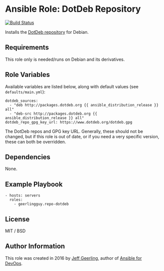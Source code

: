 # Ansible Role: DotDeb Repository

[![Build Status](https://travis-ci.org/geerlingguy/ansible-role-repo-dotdeb.svg?branch=master)](https://travis-ci.org/geerlingguy/ansible-role-repo-dotdeb)

Installs the [DotDeb repository](https://www.dotdeb.org/) for Debian.

## Requirements

This role only is needed/runs on Debian and its derivatives.

## Role Variables

Available variables are listed below, along with default values (see `defaults/main.yml`):

    dotdeb_sources:
      - "deb http://packages.dotdeb.org {{ ansible_distribution_release }} all"
      - "deb-src http://packages.dotdeb.org {{ ansible_distribution_release }} all"
    dotdeb_repo_gpg_key_url: https://www.dotdeb.org/dotdeb.gpg

The DotDeb repos and GPG key URL. Generally, these should not be changed, but if this role is out of date, or if you need a very specific version, these can both be overridden.

## Dependencies

None.

## Example Playbook

    - hosts: servers
      roles:
        - geerlingguy.repo-dotdeb

## License

MIT / BSD

## Author Information

This role was created in 2016 by [Jeff Geerling](https://www.jeffgeerling.com/), author of [Ansible for DevOps](https://www.ansiblefordevops.com/).
